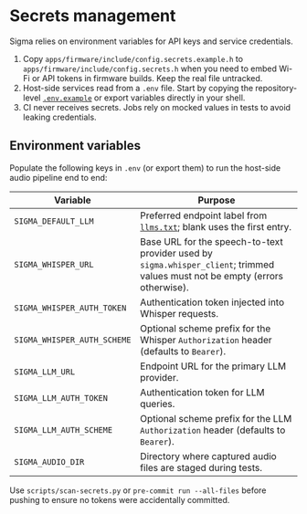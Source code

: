 # Secrets management

Sigma relies on environment variables for API keys and service credentials.

1. Copy `apps/firmware/include/config.secrets.example.h` to
   `apps/firmware/include/config.secrets.h` when you need to embed Wi-Fi or API
   tokens in firmware builds. Keep the real file untracked.
2. Host-side services read from a `.env` file. Start by copying the
   repository-level [`.env.example`](../../.env.example) or export variables
   directly in your shell.
3. CI never receives secrets. Jobs rely on mocked values in tests to avoid
   leaking credentials.

## Environment variables

Populate the following keys in `.env` (or export them) to run the host-side
audio pipeline end to end:

| Variable | Purpose |
| --- | --- |
| `SIGMA_DEFAULT_LLM` | Preferred endpoint label from [`llms.txt`](../../llms.txt); blank uses the first entry. |
| `SIGMA_WHISPER_URL` | Base URL for the speech-to-text provider used by `sigma.whisper_client`; trimmed values must not be empty (errors otherwise). |
| `SIGMA_WHISPER_AUTH_TOKEN` | Authentication token injected into Whisper requests. |
| `SIGMA_WHISPER_AUTH_SCHEME` | Optional scheme prefix for the Whisper `Authorization` header (defaults to `Bearer`). |
| `SIGMA_LLM_URL` | Endpoint URL for the primary LLM provider. |
| `SIGMA_LLM_AUTH_TOKEN` | Authentication token for LLM queries. |
| `SIGMA_LLM_AUTH_SCHEME` | Optional scheme prefix for the LLM `Authorization` header (defaults to `Bearer`). |
| `SIGMA_AUDIO_DIR` | Directory where captured audio files are staged during tests. |

Use `scripts/scan-secrets.py` or `pre-commit run --all-files` before pushing to
ensure no tokens were accidentally committed.
